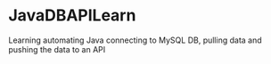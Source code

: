 # JavaDBAPILearn
Learning automating Java connecting to MySQL DB, pulling data and pushing the data to an API
